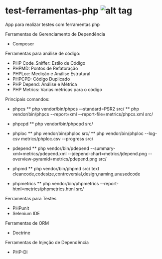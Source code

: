 # test-ferramentas-php ![alt tag](https://travis-ci.org/wescleymatos/test-ferramentas-php.svg?branch=dev)
App para realizar testes com ferramentas php

Ferramentas de Gerenciamento de Dependência
* Composer

Ferramentas para análise de código:
* PHP Code_Sniffer: Estilo de Código
* PHPMD: Pontos de Refatoração
* PHPLoc: Medição e Análise Estrutural
* PHPCPD: Código Duplicado
* PHP Depend: Análise e Métrica
* PHP Metrics: Varias métricas para o código

Principais comandos:
* phpcs
** php vendor/bin/phpcs --standard=PSR2 src/
** php vendor/bin/phpcs --report=xml --report-file=metrics/phpcs.xml src/

* phpcpd
** php vendor/bin/phpcpd src/

* phploc
** php vendor/bin/phploc src/
** php vendor/bin/phploc --log-csv metrics/phploc.csv --progress src/

* pdepend
** php vendor/bin/pdepend --summary-xml=metrics/pdepend.xml --jdepend-chart=metrics/jdepend.png --overview-pyramid=metrics/pdepend.png src/

* phpmd
** php vendor/bin/phpmd src/ text cleancode,codesize,controversial,design,naming,unusedcode

* phpmetrics
** php vendor/bin/phpmetrics --report-html=metrics/phpmetrics.html src/

Ferramentas para Testes
* PHPunit
* Selenium IDE

Ferramentas de ORM
* Doctrine

Ferramentas de Injeção de Dependência
* PHP-DI
